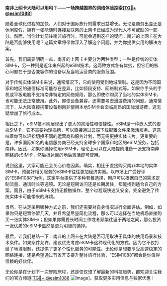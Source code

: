 **南非上网卡大陆可以用吗？——一场跨越国界的网络体验探索[[TG💪+ @esim1088](https://t.me/s/esim1088)]**

随着全球化进程的加快，人们对于国际旅行的需求日益增长。无论是商务出差还是休闲度假，拥有一张能随时连接互联网的上网卡已经成为现代人不可或缺的一部分。然而，当你计划前往南非旅行时，可能会遇到这样的疑问：南非的上网卡在大陆是否能够使用呢？这篇文章将带你深入了解这个问题，并为你提供实用的解决方案。

首先，我们需要明确一点，南非的上网卡主要分为两种类型：一种是传统的实体SIM卡，另一种则是近年来兴起的eSIM技术。这两种方式各有优劣，但它们的核心问题在于是否兼容你的设备以及当地运营商的服务范围。

对于传统实体SIM卡来说，通常情况下，它的使用受到地域限制。这是因为不同国家和地区的通信标准可能存在差异，比如频段支持、网络制式等。如果你手头的手机或平板电脑不支持南非特定的网络频段，那么即使你购买了当地的实体SIM卡，也可能无法正常使用。此外，即便设备兼容，还需要考虑漫游费用的问题。通常情况下，从大陆直接携带设备到南非使用本地SIM卡会面临高昂的国际漫游费，这无疑增加了旅行成本。

相比之下，eSIM技术则展现出了更大的灵活性和便捷性。eSIM是一种嵌入式的虚拟SIM卡，它不需要物理插槽，可以直接通过云端下载配置文件来激活服务。这意味着你可以轻松切换不同的运营商和服务计划，而无需更换实体卡片。更重要的是，许多国际知名的电信服务商已经支持全球多个国家和地区的eSIM服务，包括南非。因此，如果你选择使用eSIM卡，理论上可以在大陆提前准备一张支持南非网络的eSIM卡，然后抵达目的地后激活即可使用。

说到这里，大家可能还会关心价格因素。确实，相比于直接购买南非本地的实体SIM卡，预装好相关服务的eSIM卡往往更加经济实惠。以市场上广受好评的“ESIM1088”为例，这家平台提供了多种套餐选择，用户可以根据自己的需求定制流量、通话时长等选项。无论是短期访问还是长期居住，都能找到适合自己的方案。而且，由于eSIM卡支持无接触操作，整个过程既快速又安全，完全避免了传统实体卡可能带来的麻烦。

当然，在决定采用哪种方式之前，我们还需要对自身情况进行全面评估。例如，如果你只是短暂停留几天，并且希望尽量简化流程，那么可以选择在当地机场直接购买一张实体SIM卡；但如果你需要长时间工作或者频繁往返于两地之间，那么投资一张优质的eSIM卡显然是更为明智的选择。

最后，让我们总结一下：南非的上网卡在大陆是否可用取决于具体的使用场景和技术条件。如果条件允许，建议优先考虑eSIM卡这种现代化的方式，因为它不仅打破了地域限制，还提供了更多个性化服务的可能性。无论你是想要享受高速稳定的网络连接，还是希望通过节省开支提升整体旅行体验，“ESIM1088”都会是你值得信赖的好伙伴。

无论你是在计划下一次冒险旅程，还是仅仅想了解最新的科技趋势，都欢迎关注我们的官方频道[[TG💪+ @esim1088](https://t.me/s/esim1088) ![Image](https://i.postimg.cc/4NQfJmqS/Snipaste-2025-05-13-00-14-12.png)]，获取更多实用信息与独家优惠！